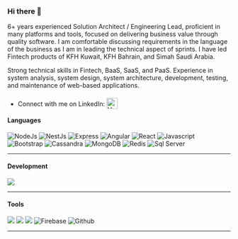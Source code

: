 ### Hi there 👋



6+ years experienced Solution Architect / Engineering Lead, proficient in many platforms and tools, focused on delivering business value through quality software. I am comfortable discussing requirements in the language of the business as I am in leading the technical aspect of sprints. I have led Fintech products of KFH Kuwait, KFH Bahrain, and Simah Saudi Arabia.

Strong technical skills in Fintech, BaaS, SaaS, and PaaS. Experience in system analysis, system design, system architecture, development, testing, and maintenance of web-based applications.

- Connect with me on LinkedIn: <a href="https://www.linkedin.com/in/huzaifa-asif-b6b075159/">
  <img alt="Huzaifa Asif" width="25px" style="position: relative;
    top: 6px;" src="https://img.icons8.com/fluent/48/000000/linkedin.png" />
  </a>




#### Languages
![NodeJs](https://img.shields.io/badge/-Node-darkgreen?logo=node.js&logoColor=white&style=flat)
![NestJs](https://img.shields.io/badge/-NestJS-a59d9f?style=flat&logo=nestjs&logoColor=e0234e)
![Express](https://img.shields.io/badge/-Express-grey?logo=Express&logoColor=white&style=flat)
![Angular](https://img.shields.io/badge/-Angular-939393?style=flat&logo=angular&logoColor=d10404)
![React](https://img.shields.io/badge/-React-61DAFB?style=flat&logo=react&logoColor=3c3c3c)
![Javascript](https://img.shields.io/badge/-JavaScript-F7DF1E?style=flat&logo=javascript&logoColor=3c3c3c)
![Bootstrap](https://img.shields.io/badge/-Bootstrap-purple?style=flat&logo=bootstrap&logoColor=white)
![Cassandra](https://img.shields.io/badge/-Casandra-FFFFFF?style=flat&logo=ApacheCassandra&logoColor=blue)
![MongoDB](https://img.shields.io/badge/-MongoDB-grey?style=flat-square&logo=mongodb)
![Redis](https://img.shields.io/badge/-Redis-red?style=flat&logo=Redis&logoColor=white)
![Sql Server](https://img.shields.io/badge/-SQL%20Server-grey?style=flat&logo=microsoftsqlserver&logoColor=white)



<hr/>



#### Development
![](https://img.shields.io/badge/-Visual_Studio_Code-007ACC?style=flat&logo=visual-studio-code&logoColor=white)



<hr/>



#### Tools
![](https://img.shields.io/badge/-Postman-FFFFFF?logo=postman&logoColor=orange&style=flat)
![](https://img.shields.io/badge/-Git-white?logo=git&logoColor=red&style=flat)
![](https://img.shields.io/badge/-Jira-white?logo=jira&logoColor=blue&style=flat)
![Firebase](https://img.shields.io/badge/-Firebase-FFA611?style=flat-square&logo=firebase)
![Github](http://img.shields.io/badge/-Github-000000?style=flat-square&logo=github)



<hr/>
